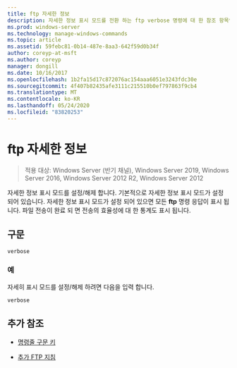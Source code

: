```yaml
---
title: ftp 자세한 정보
description: 자세한 정보 표시 모드를 전환 하는 ftp verbose 명령에 대 한 참조 항목입니다.
ms.prod: windows-server
ms.technology: manage-windows-commands
ms.topic: article
ms.assetid: 59febc81-0b14-487e-8aa3-642f59d0b34f
author: coreyp-at-msft
ms.author: coreyp
manager: dongill
ms.date: 10/16/2017
ms.openlocfilehash: 1b2fa15d17c872076ac154aaa6051e3243fdc30e
ms.sourcegitcommit: 4f407b82435afe3111c215510b0ef797863f9cb4
ms.translationtype: MT
ms.contentlocale: ko-KR
ms.lasthandoff: 05/24/2020
ms.locfileid: "83820253"
---
```

# <a name="ftp-verbose"></a>ftp 자세한 정보

> 적용 대상: Windows Server (반기 채널), Windows Server 2019, Windows Server 2016, Windows Server 2012 R2, Windows Server 2012

자세한 정보 표시 모드를 설정/해제 합니다. 기본적으로 자세한 정보 표시 모드가 설정 되어 있습니다. 자세한 정보 표시 모드가 설정 되어 있으면 모든 **ftp** 명령 응답이 표시 됩니다. 파일 전송이 완료 되 면 전송의 효율성에 대 한 통계도 표시 됩니다.

## <a name="syntax"></a>구문

```
verbose
```

### <a name="examples"></a>예

자세히 표시 모드를 설정/해제 하려면 다음을 입력 합니다.

```
verbose
```

## <a name="additional-references"></a>추가 참조

- [명령줄 구문 키](command-line-syntax-key.md)

- [추가 FTP 지침](https://docs.microsoft.com/previous-versions/orphan-topics/ws.10/cc756013(v=ws.10))
